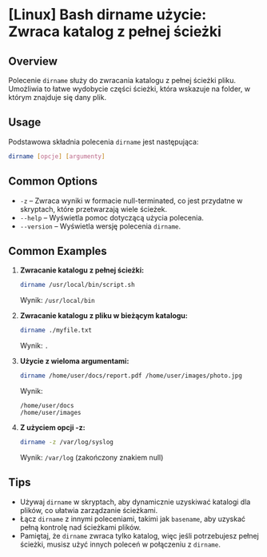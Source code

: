 # [Linux] Bash dirname użycie: Zwraca katalog z pełnej ścieżki

## Overview
Polecenie `dirname` służy do zwracania katalogu z pełnej ścieżki pliku. Umożliwia to łatwe wydobycie części ścieżki, która wskazuje na folder, w którym znajduje się dany plik.

## Usage
Podstawowa składnia polecenia `dirname` jest następująca:

```bash
dirname [opcje] [argumenty]
```

## Common Options
- `-z` – Zwraca wyniki w formacie null-terminated, co jest przydatne w skryptach, które przetwarzają wiele ścieżek.
- `--help` – Wyświetla pomoc dotyczącą użycia polecenia.
- `--version` – Wyświetla wersję polecenia `dirname`.

## Common Examples
1. **Zwracanie katalogu z pełnej ścieżki:**
   ```bash
   dirname /usr/local/bin/script.sh
   ```
   Wynik: `/usr/local/bin`

2. **Zwracanie katalogu z pliku w bieżącym katalogu:**
   ```bash
   dirname ./myfile.txt
   ```
   Wynik: `.`

3. **Użycie z wieloma argumentami:**
   ```bash
   dirname /home/user/docs/report.pdf /home/user/images/photo.jpg
   ```
   Wynik:
   ```
   /home/user/docs
   /home/user/images
   ```

4. **Z użyciem opcji -z:**
   ```bash
   dirname -z /var/log/syslog
   ```
   Wynik: `/var/log` (zakończony znakiem null)

## Tips
- Używaj `dirname` w skryptach, aby dynamicznie uzyskiwać katalogi dla plików, co ułatwia zarządzanie ścieżkami.
- Łącz `dirname` z innymi poleceniami, takimi jak `basename`, aby uzyskać pełną kontrolę nad ścieżkami plików.
- Pamiętaj, że `dirname` zwraca tylko katalog, więc jeśli potrzebujesz pełnej ścieżki, musisz użyć innych poleceń w połączeniu z `dirname`.